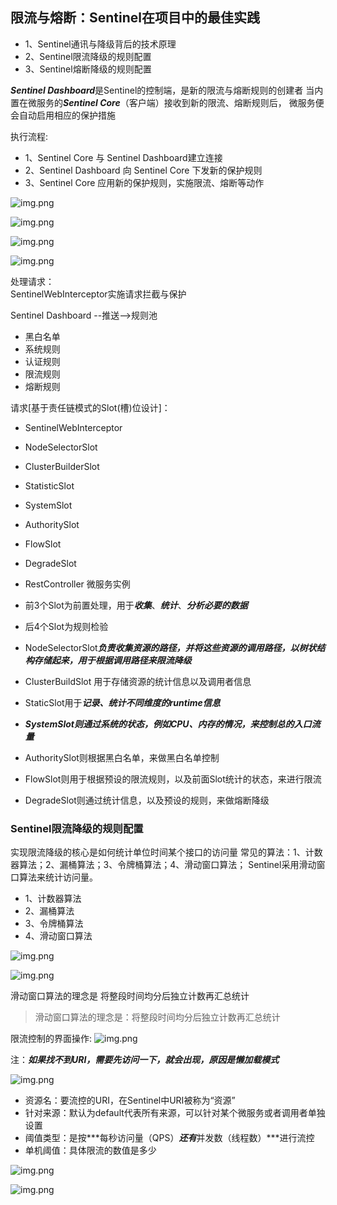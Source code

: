 ## 限流与熔断：Sentinel在项目中的最佳实践
- 1、Sentinel通讯与降级背后的技术原理
- 2、Sentinel限流降级的规则配置
- 3、Sentinel熔断降级的规则配置

***Sentinel Dashboard***是Sentinel的控制端，是新的限流与熔断规则的创建者
当内置在微服务的***Sentinel Core***（客户端）接收到新的限流、熔断规则后，
微服务便会自动启用相应的保护措施

执行流程:
- 1、Sentinel Core 与 Sentinel Dashboard建立连接
- 2、Sentinel Dashboard 向 Sentinel Core 下发新的保护规则
- 3、Sentinel Core 应用新的保护规则，实施限流、熔断等动作

![img.png](imgs/connect_with_sentinel_dashboard_config.png)

![img.png](imgs/connect_with_sentinel_dashboard_procedure.png)

![img.png](imgs/dashboard_push_new_rules.png)

![img.png](imgs/sentinel_handle_request_procedure.png)

处理请求：<br>
SentinelWebInterceptor实施请求拦截与保护<br>

Sentinel Dashboard --推送-->规则池
- 黑白名单
- 系统规则
- 认证规则
- 限流规则
- 熔断规则

请求[基于责任链模式的Slot(槽)位设计]：<br>
- SentinelWebInterceptor
- NodeSelectorSlot
- ClusterBuilderSlot
- StatisticSlot
- SystemSlot
- AuthoritySlot
- FlowSlot
- DegradeSlot
- RestController
微服务实例

- 前3个Slot为前置处理，用于***收集***、***统计***、***分析必要的数据***
- 后4个Slot为规则检验
- NodeSelectorSlot***负责收集资源的路径，并将这些资源的调用路径，以树状结构存储起来，用于根据调用路径来限流降级***
- ClusterBuildSlot 用于存储资源的统计信息以及调用者信息
- StaticSlot用于***记录、统计不同维度的runtime信息***
- ***SystemSlot则通过系统的状态，例如CPU、内存的情况，来控制总的入口流量***
- AuthoritySlot则根据黑白名单，来做黑白名单控制
- FlowSlot则用于根据预设的限流规则，以及前面Slot统计的状态，来进行限流
- DegradeSlot则通过统计信息，以及预设的规则，来做熔断降级

### Sentinel限流降级的规则配置
实现限流降级的核心是如何统计单位时间某个接口的访问量
常见的算法：1、计数器算法；2、漏桶算法；3、令牌桶算法；4、滑动窗口算法； Sentinel采用滑动窗口算法来统计访问量。
- 1、计数器算法
- 2、漏桶算法
- 3、令牌桶算法
- 4、滑动窗口算法

![img.png](imgs/sliding_window.png)

![img.png](imgs/sliding_window_algorithm.png)

滑动窗口算法的理念是 将整段时间均分后独立计数再汇总统计

> 滑动窗口算法的理念是：将整段时间均分后独立计数再汇总统计

限流控制的界面操作:
![img.png](imgs/rate_limiter_dashboard.png)

注：***如果找不到URI，需要先访问一下，就会出现，原因是懒加载模式***

![img.png](imgs/new_add_rate_limit_rule.png)

- 资源名：要流控的URI，在Sentinel中URI被称为“资源” 
- 针对来源：默认为default代表所有来源，可以针对某个微服务或者调用者单独设置
- 阈值类型：是按***每秒访问量（QPS）***还有***并发数（线程数）***进行流控
- 单机阈值：具体限流的数值是多少

![img.png](imgs/rate_limit_pattern_direct.png)

![img.png](imgs/rate_limit_pattern_related.png)
















